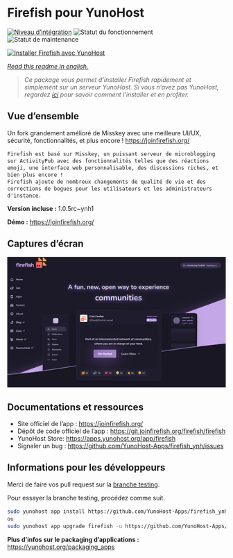 <!--
N.B.: This README was automatically generated by https://github.com/YunoHost/apps/tree/master/tools/README-generator
It shall NOT be edited by hand.
-->

# Firefish pour YunoHost

[![Niveau d’intégration](https://dash.yunohost.org/integration/firefish.svg)](https://dash.yunohost.org/appci/app/firefish) ![Statut du fonctionnement](https://ci-apps.yunohost.org/ci/badges/firefish.status.svg) ![Statut de maintenance](https://ci-apps.yunohost.org/ci/badges/firefish.maintain.svg)

[![Installer Firefish avec YunoHost](https://install-app.yunohost.org/install-with-yunohost.svg)](https://install-app.yunohost.org/?app=firefish)

*[Read this readme in english.](./README.md)*

> *Ce package vous permet d’installer Firefish rapidement et simplement sur un serveur YunoHost.
Si vous n’avez pas YunoHost, regardez [ici](https://yunohost.org/#/install) pour savoir comment l’installer et en profiter.*

## Vue d’ensemble

Un fork grandement amélioré de Misskey avec une meilleure UI/UX, sécurité, fonctionnalités, et plus encore ! https://joinfirefish.org/


    Firefish est basé sur Misskey, un puissant serveur de microblogging sur ActivityPub avec des fonctionnalités telles que des réactions emoji, une interface web personnalisable, des discussions riches, et bien plus encore !
    Firefish ajoute de nombreux changements de qualité de vie et des corrections de bogues pour les utilisateurs et les administrateurs d'instance.


**Version incluse :** 1.0.5rc~ynh1

**Démo :** https://joinfirefish.org/

## Captures d’écran

![Capture d’écran de Firefish](./doc/screenshots/screenshot-firefish.png)

## Documentations et ressources

* Site officiel de l’app : <https://joinfirefish.org/>
* Dépôt de code officiel de l’app : <https://git.joinfirefish.org/firefish/firefish>
* YunoHost Store: <https://apps.yunohost.org/app/firefish>
* Signaler un bug : <https://github.com/YunoHost-Apps/firefish_ynh/issues>

## Informations pour les développeurs

Merci de faire vos pull request sur la [branche testing](https://github.com/YunoHost-Apps/firefish_ynh/tree/testing).

Pour essayer la branche testing, procédez comme suit.

``` bash
sudo yunohost app install https://github.com/YunoHost-Apps/firefish_ynh/tree/testing --debug
ou
sudo yunohost app upgrade firefish -u https://github.com/YunoHost-Apps/firefish_ynh/tree/testing --debug
```

**Plus d’infos sur le packaging d’applications :** <https://yunohost.org/packaging_apps>
